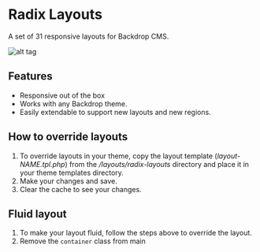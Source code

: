 Radix Layouts
===
A set of 31 responsive layouts for Backdrop CMS.

![alt tag](https://raw.github.com/arshad/backdrop-layouts/master/screenshot.png)

## Features

* Responsive out of the box
* Works with any Backdrop theme.
* Easily extendable to support new layouts and new regions.

## How to override layouts

1. To override layouts in your theme, copy the layout template (*layout-NAME.tpl.php*) from the */layouts/radix-layouts* directory and place it in your theme templates directory.
2. Make your changes and save.
3. Clear the cache to see your changes.

## Fluid layout

1. To make your layout fluid, follow the steps above to override the layout.
2. Remove the ```container``` class from main
